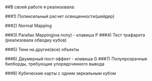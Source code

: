 ﻿##В своей работе я реализовала:



###1) Попиксельный расчет освещенности(шейдер)

###2) Normal Mapping

###3) Parallax Mapping(на полу) - клавиша P
###4) Тест трафарета (реализовала обводку кубов)

###5) Тени на другие(все) объекты 

###6) Двумерный пост-эффект - клавиша G
###7) Полупрозрачные билборды, требующие упорядоченного вывода

###8) Кубические карты с одним зеркальным кубом